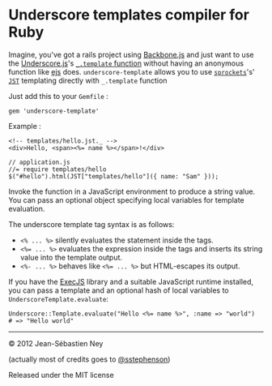 Underscore templates compiler for Ruby
====================================================

Imagine, you've got a rails project using
[Backbone.js](http://documentcloud.github.com/backbone) and just want to use
the [Underscore.js](http://documentcloud.github.com/underscore/)'s
[`_.template` function](http://documentcloud.github.com/underscore/#template)
without having an anonymous function like
[ejs](http://github.com/sstephenson/ruby-ejs) does.
`underscore-template` allows you to use
[`sprockets`](http://github.com/sstephenson/sprockets)'s'
[`JST`](https://github.com/sstephenson/sprockets#javascript-templating-with-ejs-and-eco)
templating directly with `_.template` function

Just add this to your `Gemfile` :

    gem 'underscore-template'
    
Example :

    <!-- templates/hello.jst._ -->
    <div>Hello, <span><%= name %></span>!</div>

    // application.js
    //= require templates/hello
    $("#hello").html(JST["templates/hello"]({ name: "Sam" }));

Invoke the function in a JavaScript environment to produce a string
value. You can pass an optional object specifying local variables for
template evaluation.

The underscore template tag syntax is as follows:

* `<% ... %>` silently evaluates the statement inside the tags.
* `<%= ... %>` evaluates the expression inside the tags and inserts
  its string value into the template output.
* `<%- ... %>` behaves like `<%= ... %>` but HTML-escapes its output.

If you have the [ExecJS](https://github.com/sstephenson/execjs/)
library and a suitable JavaScript runtime installed, you can pass a
template and an optional hash of local variables to `UnderscoreTemplate.evaluate`:

    Underscore::Template.evaluate("Hello <%= name %>", :name => "world")
    # => "Hello world"

-----

&copy; 2012 Jean-Sébastien Ney

(actually most of credits goes to [@sstephenson](http://github.com/sstephenson))

Released under the MIT license
